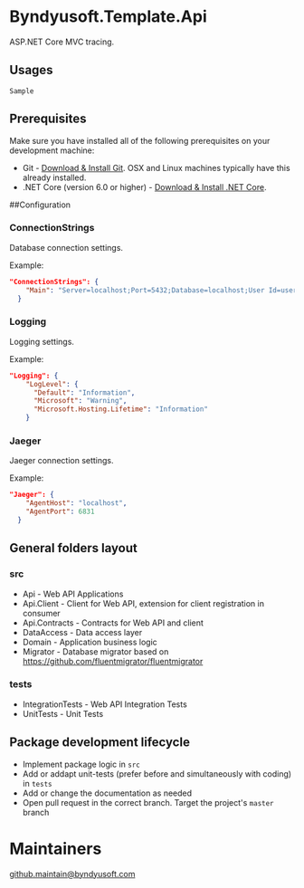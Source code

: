 ﻿# Byndyusoft.Template.Api
ASP.NET Core MVC tracing.

## Usages

```shell
Sample
```

## Prerequisites

Make sure you have installed all of the following prerequisites on your development machine:

- Git - [Download & Install Git](https://git-scm.com/downloads). OSX and Linux machines typically have this already installed.
- .NET Core (version 6.0 or higher) - [Download & Install .NET Core](https://dotnet.microsoft.com/download/dotnet-core/6.0).

##Configuration

### ConnectionStrings
Database connection settings.

Example:
```json
"ConnectionStrings": {
    "Main": "Server=localhost;Port=5432;Database=localhost;User Id=user1;Password=password1;POOLING=True;MINPOOLSIZE=1;MAXPOOLSIZE=1024;"
  }
```

### Logging
Logging settings.

Example:
```json
"Logging": {
    "LogLevel": {
      "Default": "Information",
      "Microsoft": "Warning",
      "Microsoft.Hosting.Lifetime": "Information"
    }
```

### Jaeger
Jaeger connection settings.

Example:
```json
"Jaeger": {
    "AgentHost": "localhost",
    "AgentPort": 6831
  }
```

## General folders layout

### src

- Api - Web API Applications
- Api.Client - Client for Web API, extension for client registration in consumer
- Api.Contracts - Contracts for Web API and client
- DataAccess - Data access layer
- Domain - Application business logic
- Migrator - Database migrator based on https://github.com/fluentmigrator/fluentmigrator

### tests
- IntegrationTests - Web API Integration Tests
- UnitTests - Unit Tests

## Package development lifecycle

- Implement package logic in `src`
- Add or addapt unit-tests (prefer before and simultaneously with coding) in `tests`
- Add or change the documentation as needed
- Open pull request in the correct branch. Target the project's `master` branch

# Maintainers

[github.maintain@byndyusoft.com](mailto:github.maintain@byndyusoft.com)